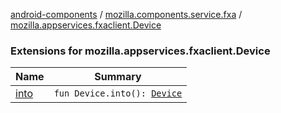 [android-components](../../index.md) / [mozilla.components.service.fxa](../index.md) / [mozilla.appservices.fxaclient.Device](./index.md)

### Extensions for mozilla.appservices.fxaclient.Device

| Name | Summary |
|---|---|
| [into](into.md) | `fun Device.into(): `[`Device`](../../mozilla.components.concept.sync/-device/index.md) |
